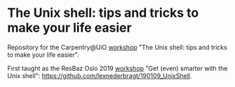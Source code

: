# The Unix shell: tips and tricks to make your life easier
Repository for the Carpentry@UiO [workshop](https://www.ub.uio.no/english/courses-events/courses/other/Carpentry/230321_ttshell) "The Unix shell: tips and tricks to make your life easier".

First taught as the ResBaz Oslo 2019 [workshop](https://www.ub.uio.no/english/courses-events/events/all-libraries/2019/research-bazaar/190109_UnixShell.html) "Get (even) smarter with the Unix shell": https://github.com/lexnederbragt/190109_UnixShell.
